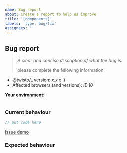 ```yaml
---
name: Bug report
about: Create a report to help us improve
title: '[components]'
labels: 'type: bug/fix'
assignees: ''
---
```


## Bug report

> _A clear and concise description of what the bug is._
>
> please complete the following information:

- @twisto/_ version: *x.x.x* (<!-- (run `npm list @twisto/_` from a terminal/cmd prompt): -->)
- Affected browsers (and versions): _IE 10_

**Your environment:**

<!--
Please run following:

```sh
npx envinfo --system --binaries --markdown --clipboard
```

and paste the results below 👇
-->

```sh

```

### Current behaviour

<!-- Please explain the problem you're having -->

```ts
// put code here
```

<!-- Having a real demo that demonstrates your issue  helps us to get it resolved quickly-->

[issue demo](https://codesandbox.io/)

### Expected behaviour

<!-- Please explain how you'd expect it to behave. -->
